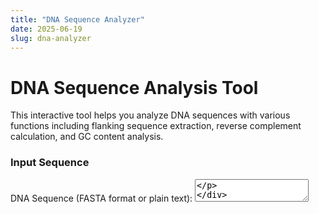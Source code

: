 ```yaml
---
title: "DNA Sequence Analyzer"
date: 2025-06-19
slug: dna-analyzer
---
```


<link rel="stylesheet" href="/css/insertion-site.css">

# DNA Sequence Analysis Tool

This interactive tool helps you analyze DNA sequences with various functions including flanking sequence extraction, reverse complement calculation, and GC content analysis.

<div class="dna-tool">
    <div class="tool-section">
        <h3>Input Sequence</h3>
        <div class="input-group">
            <label for="sequence-input">DNA Sequence (FASTA format or plain text):</label>
            <textarea id="sequence-input" placeholder="Enter your DNA sequence here... (A, T, G, C, N allowed)
                
Example: ATCGATCGATCGATCGTAGCTAGCTAGC"></textarea>

</div>
        
        <div class="input-group">
            <label>Analysis Type:</label>
            <div class="radio-group">
                <div class="radio-option">
                    <input type="radio" id="flanking" name="analysis-type" value="flanking" checked>
                    <label for="flanking">Flanking Sequences</label>
                </div>
                <div class="radio-option">
                    <input type="radio" id="reverse-comp" name="analysis-type" value="reverse-complement">
                    <label for="reverse-comp">Reverse Complement</label>
                </div>
                <div class="radio-option">
                    <input type="radio" id="gc-content" name="analysis-type" value="gc-content">
                    <label for="gc-content">GC Content</label>
                </div>
            </div>
        </div>
        
        <div id="flanking-options">
            <div class="input-group">
                <label for="flank-length">Flanking Length (bp):</label>
                <input type="number" id="flank-length" value="20" min="1" max="1000">
            </div>
            
            <div class="input-group">
                <label for="target-sequence">Target Sequence (optional - leave blank for end-based flanking):</label>
                <input type="text" id="target-sequence" placeholder="e.g., ATCG - finds this sequence and extracts flanking regions">
            </div>
        </div>
        
        <button class="analyze-button" onclick="analyzeDNASequence()">
            Analyze Sequence
        </button>
    </div>
    
    <div id="analysis-results"></div>
</div>

<script>
// Show/hide flanking options based on analysis type
document.addEventListener('DOMContentLoaded', function() {
    const radioButtons = document.querySelectorAll('input[name="analysis-type"]');
    const flankingOptions = document.getElementById('flanking-options');
    
    radioButtons.forEach(radio => {
        radio.addEventListener('change', function() {
            if (this.value === 'flanking') {
                flankingOptions.style.display = 'block';
            } else {
                flankingOptions.style.display = 'none';
            }
        });
    });
});
</script>

<script src="/js/insertion-site.js"></script>

## How to Use

### 1. Flanking Sequences
- **Without target**: Enter a sequence and flanking length. Gets flanking regions from both ends.
- **With target**: Enter a target sequence to find within your input sequence, then extract flanking regions around each occurrence.

### 2. Reverse Complement
- Calculates the reverse complement of your DNA sequence.
- Useful for primer design and analyzing both strands.

### 3. GC Content
- Calculates the percentage of G and C bases in your sequence.
- Important for PCR optimization and melting temperature estimation.

## Features

- ✅ Input validation (only accepts valid DNA bases: A, T, G, C, N)
- ✅ Multiple analysis modes
- ✅ Handles both simple and complex sequence analysis
- ✅ Color-coded results for easy visualization
- ✅ Responsive design for mobile devices
- ✅ Copy results to clipboard functionality

## Example Sequences

**Test sequence**: `ATCGATCGATCGAAGCTTCGATCGATCGATCG`
- Try with flanking length: 10
- Try with target sequence: `AAGCTT` (EcoRI recognition site)
